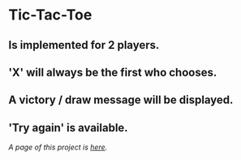 # Tic-Tac-Toe
## Is implemented for 2 players.
## 'X' will always be the first who chooses.
## A victory / draw message will be displayed.
## 'Try again' is available.

*A page of this project is [here](https://malancaionut.github.io/Tic-Tac-Toe/index.html).*
